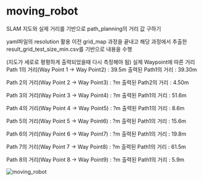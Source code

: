 # moving_robot

SLAM 지도와 실제 거리를 기반으로 path_planning의 거리 값 구하기
</br>

yaml파일의 resolution 활용
이전 grid_map 과정을 끝내고 해당 과정에서 추출한 result_grid_test_size_min.csv를 기반으로 내용을 수행

(지도가 세로로 평평하게 출력되었을때 다시 측정해야 됨)
실제 Waypoint에 따른 거리
Path 1의 거리(Way Point 1 -> Way Point2) : 39.5m
출력된 Path1의 거리 : 39.30m

Path 2의 거리(Way Point 2 -> Way Point3) : ?m
출력된 Path2의 거리 : 4.50m

Path 3의 거리(Way Point 3 -> Way Point4) : ?m
출력된 Path1의 거리 : 51.6m

Path 4의 거리(Way Point 4 -> Way Point5) : ?m
출력된 Path1의 거리 : 8.6m

Path 5의 거리(Way Point 5 -> Way Point6) : ?m
출력된 Path1의 거리 : 15.6m

Path 6의 거리(Way Point 6 -> Way Point7) : ?m
출력된 Path1의 거리 : 19.8m

Path 7의 거리(Way Point 7 -> Way Point8) : ?m
출력된 Path1의 거리 : 61.5m

Path 8의 거리(Way Point 8 -> Way Point9) : ?m
출력된 Path1의 거리 : 5.9m

![moving_robot](https://github.com/user-attachments/assets/f37aaf6e-ff4b-4974-82f9-f404c8f75bda)
